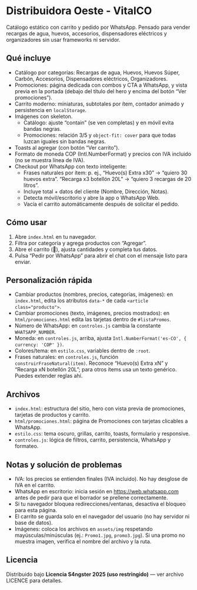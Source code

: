 # Distribuidora Oeste - VitalCO

Catálogo estático con carrito y pedido por WhatsApp. Pensado para vender recargas de agua, huevos, accesorios, dispensadores eléctricos y organizadores sin usar frameworks ni servidor.

## Qué incluye
- Catálogo por categorías: Recargas de agua, Huevos, Huevos Súper, Carbón, Accesorios, Dispensadores eléctricos, Organizadores.
- Promociones: página dedicada con combos y CTA a WhatsApp, y vista previa en la portada (debajo del título del hero y encima del botón “Ver promociones”).
- Carrito moderno: miniaturas, subtotales por ítem, contador animado y persistencia en `localStorage`.
- Imágenes con skeleton.
	- Catálogo: ajuste “contain” (se ven completas) y en móvil evita bandas negras.
	- Promociones: relación 3/5 y `object-fit: cover` para que todas luzcan iguales sin bandas negras.
- Toasts al agregar (con botón “Ver carrito”).
- Formato de moneda COP (Intl.NumberFormat) y precios con IVA incluido (no se muestra línea de IVA).
- Checkout por WhatsApp con texto inteligente:
	- Frases naturales por ítem: p. ej., “Huevo(s) Extra x30” → “quiero 30 huevos extra”. “Recarga x3 botellón 20L” → “quiero 3 recargas de 20 litros”.
	- Incluye total + datos del cliente (Nombre, Dirección, Notas).
	- Detecta móvil/escritorio y abre la app o WhatsApp Web.
	- Vacía el carrito automáticamente después de solicitar el pedido.

## Cómo usar
1) Abre `index.html` en tu navegador.
2) Filtra por categoría y agrega productos con “Agregar”.
3) Abre el carrito (🛒), ajusta cantidades y completa tus datos.
4) Pulsa “Pedir por WhatsApp” para abrir el chat con el mensaje listo para enviar.

## Personalización rápida
- Cambiar productos (nombres, precios, categorías, imágenes): en `index.html`, edita los atributos `data-*` de cada `<article class="producto">`.
- Cambiar promociones (texto, imágenes, precios mostrados): en `html/promociones.html` edita las tarjetas dentro de `#listaPromos`.
- Número de WhatsApp: en `controles.js` cambia la constante `WHATSAPP_NUMBER`.
- Moneda: en `controles.js`, arriba, ajusta `Intl.NumberFormat('es-CO', { currency: 'COP' })`.
- Colores/tema: en `estilo.css`, variables dentro de `:root`.
- Frases naturales: en `controles.js`, función `construirFraseNatural(item)`. Reconoce “Huevo(s) Extra xN” y “Recarga xN botellón 20L”; para otros ítems usa un texto genérico. Puedes extender reglas ahí.

## Archivos
- `index.html`: estructura del sitio, hero con vista previa de promociones, tarjetas de productos y carrito.
- `html/promociones.html`: página de Promociones con tarjetas clicables a WhatsApp.
- `estilo.css`: tema oscuro, grillas, carrito, toasts, formulario y responsive.
- `controles.js`: lógica de filtros, carrito, persistencia, WhatsApp y formateo.

## Notas y solución de problemas
- IVA: los precios se entienden finales (IVA incluido). No hay desglose de IVA en el carrito.
- WhatsApp en escritorio: inicia sesión en https://web.whatsapp.com antes de pedir para que el borrador se prellene correctamente.
- Si tu navegador bloquea redirecciones/ventanas, desactiva el bloqueo para esta página.
- El carrito se guarda solo en el navegador del usuario (no hay servidor ni base de datos).
- Imágenes: coloca los archivos en `assets/img` respetando mayúsculas/minúsculas (ej.: `Promo1.jpg`, `promo3.jpg`). Si una promo no muestra imagen, verifica el nombre del archivo y la ruta.

## Licencia

Distribuido bajo **Licencia S4ngster 2025 (uso restringido)** — ver archivo LICENCE para detalles.
